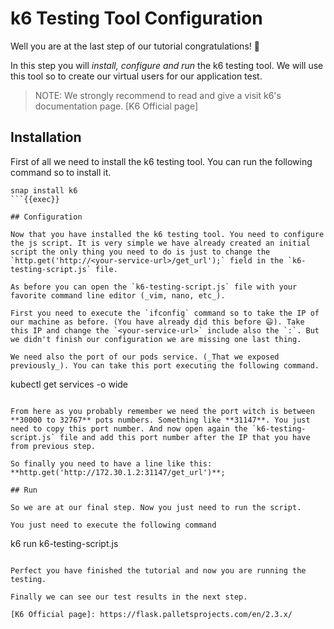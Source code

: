 # k6 Testing Tool Configuration

Well you are at the last step of our tutorial congratulations! 🥳

In this step you will _install, configure and run_ the k6 testing tool. We will use this tool so to create our virtual users for our application test.

> NOTE: We strongly recommend to read and give a visit k6's documentation page. [K6 Official page]

## Installation

First of all we need to install the k6 testing tool. You can run the following command so to install it.

```
snap install k6
```{{exec}}

## Configuration

Now that you have installed the k6 testing tool. You need to configure the js script. It is very simple we have already created an initial script the only thing you need to do is just to change the `http.get('http://<your-service-url>/get_url');` field in the `k6-testing-script.js` file.

As before you can open the `k6-testing-script.js` file with your favorite command line editor (_vim, nano, etc_).

First you need to execute the `ifconfig` command so to take the IP of our machine as before. (You have already did this before 😃). Take this IP and change the `<your-service-url>` include also the `:`. But we didn't finish our configuration we are missing one last thing.

We need also the port of our pods service. (_That we exposed previously_). You can take this port executing the following command.

```
kubectl get services -o wide
```{{exec}}

From here as you probably remember we need the port witch is between **30000 to 32767** pots numbers. Something like **31147**. You just need to copy this port number. And now open again the `k6-testing-script.js` file and add this port number after the IP that you have from previous step.

So finally you need to have a line like this: **http.get('http://172.30.1.2:31147/get_url')**;

## Run

So we are at our final step. Now you just need to run the script.

You just need to execute the following command

```
k6 run k6-testing-script.js
```{{exec}}

Perfect you have finished the tutorial and now you are running the testing.

Finally we can see our test results in the next step.

[K6 Official page]: https://flask.palletsprojects.com/en/2.3.x/

